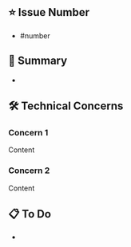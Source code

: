 
## ⭐️ Issue Number

- #number

## 🚩 Summary

- 

## 🛠️ Technical Concerns

### Concern 1

Content

### Concern 2

Content

## 📋 To Do

- 
